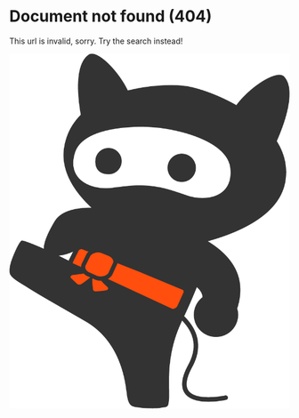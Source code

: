 # Document not found (404)

This url is invalid, sorry. Try the search instead!

![logo](media/logo/logo.png "logo")
